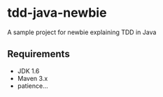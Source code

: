 tdd-java-newbie
===============

A sample project for newbie explaining TDD in Java


Requirements
--------------

* JDK 1.6
* Maven 3.x
* patience...

